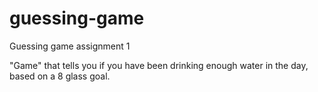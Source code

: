 # guessing-game
Guessing game assignment 1

"Game" that tells you if you have been drinking enough water in the day, based on a 8 glass goal.
